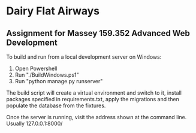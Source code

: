 # Dairy Flat Airways
## Assignment for Massey 159.352 Advanced Web Development

To build and run from a local development server on Windows:
1. Open Powershell
2. Run "./BuildWindows.ps1"
3. Run "python manage.py runserver"

The build script will create a virtual environment and switch to it, install packages specified in requirements.txt, apply the migrations and then populate the database from the fixtures.

Once the server is running, visit the address shown at the command line. Usually 127.0.0.1:8000/
